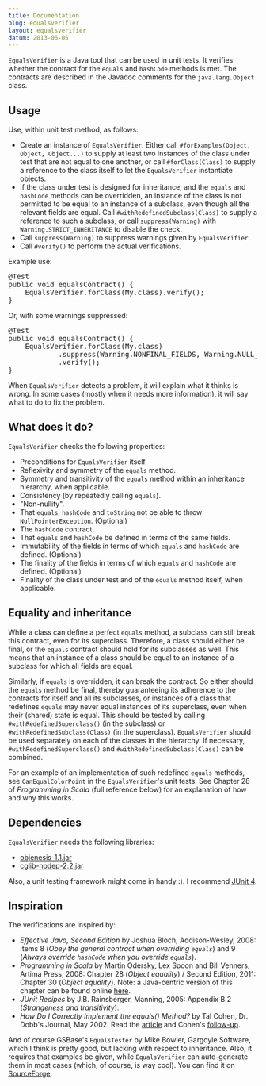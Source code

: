 ```yaml
---
title: Documentation
blog: equalsverifier
layout: equalsverifier
datum: 2013-06-05
---
```

`EqualsVerifier` is a Java tool that can be used in unit tests. It verifies whether the contract for the `equals` and `hashCode` methods is met. The contracts are described in the Javadoc comments for the `java.lang.Object` class.


Usage
-----
Use, within unit test method, as follows:

* Create an instance of `EqualsVerifier`. Either call `#forExamples(Object, Object, Object...)` to supply at least two instances of the class under test that are not equal to one another, or call `#forClass(Class)` to supply a reference to the class itself to let the `EqualsVerifier` instantiate objects.
* If the class under test is designed for inheritance, and the `equals` and `hashCode` methods can be overridden, an instance of the class is not permitted to be equal to an instance of a subclass, even though all the relevant fields are equal. Call `#withRedefinedSubclass(Class)` to supply a reference to such a subclass, or call `suppress(Warning)` with `Warning.STRICT_INHERITANCE` to disable the check.
* Call `suppress(Warning)` to suppress warnings given by `EqualsVerifier`.
* Call `#verify()` to perform the actual verifications.

Example use:

<pre class="prettyprint">
@Test
public void equalsContract() {
    EqualsVerifier.forClass(My.class).verify();
}
</pre>

Or, with some warnings suppressed:

<pre class="prettyprint">
@Test
public void equalsContract() {
    EqualsVerifier.forClass(My.class)
            .suppress(Warning.NONFINAL_FIELDS, Warning.NULL_FIELDS)
            .verify();
}
</pre>

When `EqualsVerifier` detects a problem, it will explain what it thinks is wrong. In some cases (mostly when it needs more information), it will say what to do to fix the problem.


What does it do?
----------------
`EqualsVerifier` checks the following properties:

* Preconditions for `EqualsVerifier` itself.
* Reflexivity and symmetry of the `equals` method.
* Symmetry and transitivity of the `equals` method within an inheritance hierarchy, when applicable.
* Consistency (by repeatedly calling `equals`).
* "Non-nullity".
* That `equals`, `hashCode` and `toString` not be able to throw `NullPointerException`. (Optional)
* The `hashCode` contract.
* That `equals` and `hashCode` be defined in terms of the same fields.
* Immutability of the fields in terms of which `equals` and `hashCode` are defined. (Optional)
* The finality of the fields in terms of which `equals` and `hashCode` are defined. (Optional)
* Finality of the class under test and of the `equals` method itself, when applicable.


Equality and inheritance
------------------------
While a class can define a perfect `equals` method, a subclass can still break this contract, even for its superclass. Therefore, a class should either be final, or the `equals` contract should hold for its subclasses as well. This means that an instance of a class should be equal to an instance of a subclass for which all fields are equal.

Similarly, if `equals` is overridden, it can break the contract. So either should the `equals` method be final, thereby guaranteeing its adherence to the contracts for itself and all its subclasses, or instances of a class that redefines `equals` may never equal instances of its superclass, even when their (shared) state is equal. This should be tested by calling `#withRedefinedSuperclass()` (in the subclass) or `#withRedefinedSubclass(Class)` (in the superclass). `EqualsVerifier` should be used separately on each of the classes in the hierarchy. If necessary, `#withRedefinedSuperclass()` and `#withRedefinedSubclass(Class)` can be combined.

For an example of an implementation of such redefined `equals` methods, see `CanEqualColorPoint` in the `EqualsVerifier`'s unit tests. See Chapter 28 of _Programming in Scala_ (full reference below) for an explanation of how and why this works.


Dependencies
------------
`EqualsVerifier` needs the following libraries:

* [objenesis-1.1.jar](http://code.google.com/p/objenesis/)
* [cglib-nodep-2.2.jar](http://cglib.sourceforge.net/)

Also, a unit testing framework might come in handy :). I recommend [JUnit 4](http://www.junit.org/).


Inspiration
-----------
The verifications are inspired by:

* _Effective Java, Second Edition_ by Joshua Bloch, Addison-Wesley, 2008: Items 8 (_Obey the general contract when overriding `equals`_) and 9 (_Always override `hashCode` when you override `equals`_).
* _Programming in Scala_ by Martin Odersky, Lex Spoon and Bill Venners, Artima Press, 2008: Chapter 28 (_Object equality_) / Second Edition, 2011: Chapter 30 (_Object equality_). Note: a Java-centric version of this chapter can be found online [here](http://www.artima.com/lejava/articles/equality.html).
* _JUnit Recipes_ by J.B. Rainsberger, Manning, 2005: Appendix B.2 (_Strangeness and transitivity_).
* _How Do I Correctly Implement the equals() Method?_ by Tal Cohen, Dr. Dobb's Journal, May 2002. Read the [article](http://www.ddj.com/java/184405053) and Cohen's [follow-up](http://tal.forum2.org/equals).

And of course GSBase's `EqualsTester` by Mike Bowler, Gargoyle Software, which I think is pretty good, but lacking with respect to inheritance. Also, it requires that examples be given, while `EqualsVerifier` can auto-generate them in most cases (which, of course, is way cool). You can find it on [SourceForge](http://gsbase.sourceforge.net/index.html).
